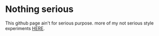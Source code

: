# Nothing serious
This github page ain't for serious purpose.
more of my not serious style experiments [HERE](https://codepen.io/cyberpanda-the-decoder).
